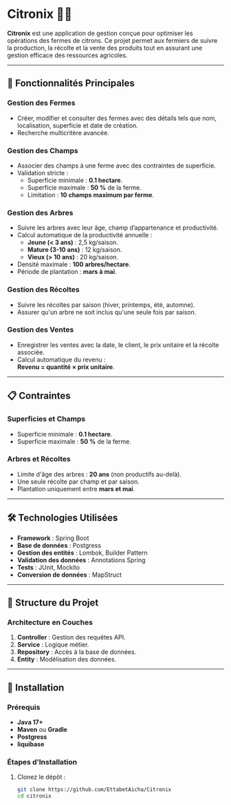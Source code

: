 # Citronix 🌿🍋

**Citronix** est une application de gestion conçue pour optimiser les opérations des fermes de citrons. Ce projet permet aux fermiers de suivre la production, la récolte et la vente des produits tout en assurant une gestion efficace des ressources agricoles.

---

## 🚀 Fonctionnalités Principales

### **Gestion des Fermes**
- Créer, modifier et consulter des fermes avec des détails tels que nom, localisation, superficie et date de création.
- Recherche multicritère avancée.

### **Gestion des Champs**
- Associer des champs à une ferme avec des contraintes de superficie.
- Validation stricte :
   - Superficie minimale : **0.1 hectare**.
   - Superficie maximale : **50 %** de la ferme.
   - Limitation : **10 champs maximum par ferme**.

### **Gestion des Arbres**
- Suivre les arbres avec leur âge, champ d’appartenance et productivité.
- Calcul automatique de la productivité annuelle :
   - **Jeune (< 3 ans)** : 2,5 kg/saison.
   - **Mature (3-10 ans)** : 12 kg/saison.
   - **Vieux (> 10 ans)** : 20 kg/saison.
- Densité maximale : **100 arbres/hectare**.
- Période de plantation : **mars à mai**.

### **Gestion des Récoltes**
- Suivre les récoltes par saison (hiver, printemps, été, automne).
- Assurer qu'un arbre ne soit inclus qu'une seule fois par saison.

### **Gestion des Ventes**
- Enregistrer les ventes avec la date, le client, le prix unitaire et la récolte associée.
- Calcul automatique du revenu :  
  **Revenu = quantité × prix unitaire**.

---

## 📋 Contraintes

### **Superficies et Champs**
- Superficie minimale : **0.1 hectare**.
- Superficie maximale : **50 %** de la ferme.

### **Arbres et Récoltes**
- Limite d'âge des arbres : **20 ans** (non productifs au-delà).
- Une seule récolte par champ et par saison.
- Plantation uniquement entre **mars et mai**.

---

## 🛠️ Technologies Utilisées

- **Framework** : Spring Boot
- **Base de données** : Postgress
- **Gestion des entités** : Lombok, Builder Pattern
- **Validation des données** : Annotations Spring
- **Tests** : JUnit, Mockito
- **Conversion de données** : MapStruct

---

## 📂 Structure du Projet

### **Architecture en Couches**
1. **Controller** : Gestion des requêtes API.
2. **Service** : Logique métier.
3. **Repository** : Accès à la base de données.
4. **Entity** : Modélisation des données.

---

## 🚧 Installation

### **Prérequis**
- **Java 17+**
- **Maven** ou **Gradle**
- **Postgress**
- **liquibase**
### **Étapes d’Installation**
1. Clonez le dépôt :
   ```bash
   git clone https://github.com/EttabetAicha/Citronix
   cd citronix
